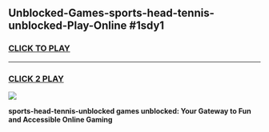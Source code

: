 
## Unblocked-Games-sports-head-tennis-unblocked-Play-Online #1sdy1
<h3>
<a href="https://news.freeplayer.one?title=sports-head-tennis-unblocked&ref=3">CLICK TO PLAY</a></h3>
<hr>

<h3>
<a href="https://news.freeplayer.one?title=sports-head-tennis-unblocked&ref=3">CLICK 2 PLAY</a>
  
</h3>

<a href="https://news.freeplayer.one?title=sports-head-tennis-unblocked&ref=3"><img src="https://clearcache.store/games.png"></a>


**sports-head-tennis-unblocked games unblocked: Your Gateway to Fun and Accessible Online Gaming**
